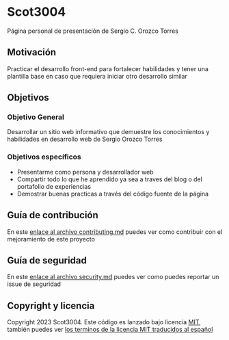 # Scot3004

Página personal de presentación de Sergio C. Orozco Torres

## Motivación

Practicar el desarrollo front-end para fortalecer habilidades y tener una plantilla base en caso que requiera iniciar otro desarrollo similar

## Objetivos

### Objetivo General

Desarrollar un sitio web informativo que demuestre los conocimientos y habilidades en desarrollo web de Sergio Orozco Torres

### Objetivos específicos

- Presentarme como persona y desarrollador web
- Compartir todo lo que he aprendido ya sea a traves del blog o del portafolio de experiencias
- Demostrar buenas practicas a través del código fuente de la página

## Guía de contribución

En este [enlace al archivo contributing.md](./docs/CONTRIBUTING.md) puedes ver como contribuir con el mejoramiento de este proyecto

## Guía de seguridad

En este [enlace al archivo security.md](./SECURITY.md) puedes ver como puedes reportar un issue de seguridad

## Copyright y licencia

Copyright 2023 Scot3004. Este código es lanzado bajo licencia [MIT](LICENSE), también puedes ver [los terminos de la licencia MIT traducidos al español](LICENSE_es)

